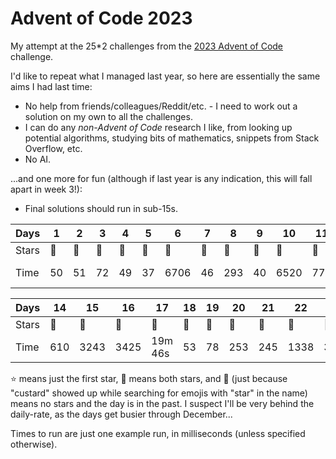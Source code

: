 # Advent of Code 2023

My attempt at the 25*2 challenges from the [2023 Advent of
Code](https://adventofcode.com/2023) challenge.

I'd like to repeat what I managed last year, so here are essentially the same
aims I had last time:

* No help from friends/colleagues/Reddit/etc. - I need to work out a solution on
  my own to all the challenges.
* I can do any _non-Advent of Code_ research I like, from looking up potential
  algorithms, studying bits of mathematics, snippets from Stack Overflow, etc.
* No AI.

...and one more for fun (although if last year is any indication, this will fall
apart in week 3!):

* Final solutions should run in sub-15s.

| Days | 1 | 2 | 3 | 4 | 5 | 6 | 7 | 8 | 9 | 10 | 11 | 12 | 13 |
|-|-|-|-|-|-|-|-|-|-|-|-|-|-|
| Stars | :star2: | :star2: | :star2: | :star2: | :star2: | :star2: | :star2: | :star2: | :star2: | :star2: | :star2: | :star2: | :star2: |
| Time | 50 | 51 | 72 | 49 | 37 | 6706 | 46 | 293 | 40 | 6520 | 770 | 33m 03s | 64 |

| Days | 14 | 15 | 16 | 17 | 18 | 19 | 20 | 21 | 22 | 23 | 24 | 25 |
|-|-|-|-|-|-|-|-|-|-|-|-|-|
| Stars | :star2: | :star2: | :star2: | :star2: | :star2: | :star2: | :star2: | :star2: | :star2: | :star2: | :star2: | :star2: |
| Time | 610 | 3243 | 3425 | 19m 46s | 53 | 78 | 253 | 245 | 1338 | 31899 | 372 | 3360 |

:star: means just the first star, :star2: means both stars, and :custard: (just
because "custard" showed up while searching for emojis with "star" in the name)
means no stars and the day is in the past. I suspect I'll be very behind the
daily-rate, as the days get busier through December...

Times to run are just one example run, in milliseconds (unless specified
otherwise).
